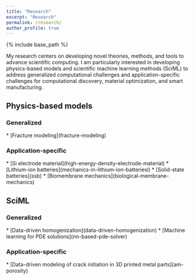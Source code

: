 ```yaml
---
title: "Research"
excerpt: "Research"
permalink: /research/
author_profile: true
---
```


{% include base_path %}

My research centers on developing novel theories, methods, and tools to advance scientific computing. I am particularly interested in developing physics-based models and scientific machine learning methods (SciML) to address generalized computational challenges and application-specific challenges for computational discovery, material optimization, and smart manufacturing. 

<h2>Physics-based models </h2>
<h3>Generalized </h3>
* [Fracture modeling](fracture-modeling)

<h3>Application-specific </h3>
* [Si electrode material](high-energy-density-electrode-material)
* [Lithium-ion batteries](mechanics-in-lithium-ion-batteriesl)
* [Solid-state batteries](ssb)
* [Biomembrane mechanics](biological-membrane-mechanics)


<h2>SciML</h2>
<h3>Generalized </h3>
* [Data-driven homogenization](data-driven-homogenization)
* [Machine learning for PDE solutions](nn-based-pde-solver)

<h3>Application-specific </h3>
* [Data-driven modeling of crack initiation in 3D printed metal parts](am-porosity)

